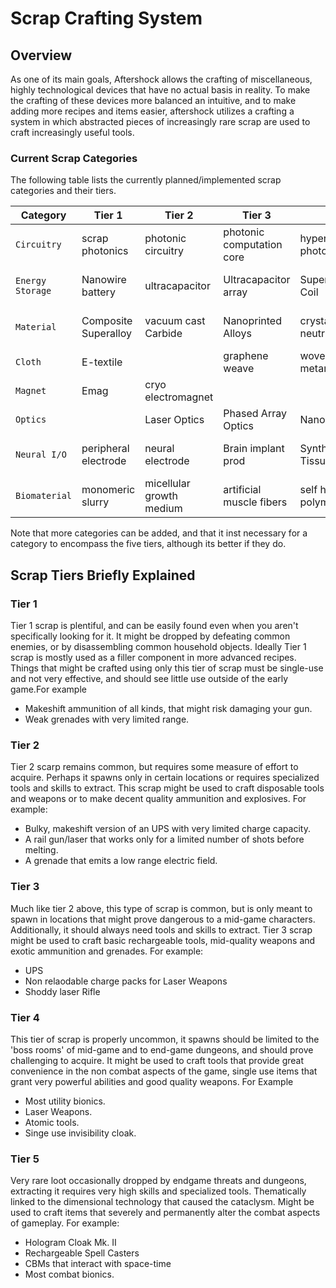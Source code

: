 # Scrap Crafting System

## Overview

As one of its main  goals, Aftershock allows the crafting of miscellaneous, highly technological devices that have no actual basis in reality.  To make the crafting of these devices more balanced an intuitive, and to make adding more recipes and items easier, aftershock utilizes a crafting a system in which abstracted pieces of increasingly rare scrap are used to craft increasingly useful tools.


### Current Scrap Categories

The following table lists the currently planned/implemented scrap categories and their tiers. 

|     Category      |     Tier 1           |    Tier 2                |     Tier 3                 |     Tier 4                |     Tier 5                           |
| ----------------- | -------------------- | ------------------------ | -------------------------- | ------------------------- | ------------------------------------ |
| `Circuitry`       | scrap photonics      | photonic circuitry       | photonic computation core  | hypergeometric photonics  | acausal logic permutator             |
| `Energy Storage`  | Nanowire battery     | ultracapacitor           | Ultracapacitor array       | Superconductive Coil      | zero-point energy extractor          |
| `Material`        | Composite Superalloy | vacuum cast Carbide      | Nanoprinted Alloys         | crystal forged neutrite   | phase-uneven matter                  |
| `Cloth`           | E-textile            |                          | graphene weave             | woven metamaterial        |                                      |
| `Magnet`          | Emag                 | cryo electromagnet       |                            |                           |                                      |
| `Optics  `        |                      | Laser Optics             | Phased Array Optics        | Nano-optics               |                                      |
| `Neural I/O`      | peripheral electrode | neural electrode         | Brain implant prod         | Synthetic Neural Tissue   | neurosynaptic interface matrix       |
| `Biomaterial`     | monomeric slurry     | micellular growth medium | artificial muscle fibers   | self healing polymers     | autologous totipotent tissue culture |

Note that more categories can be added, and that it inst necessary for a category to encompass the five tiers, although its better if they do.

## Scrap Tiers Briefly Explained

### Tier 1

Tier 1 scrap is plentiful, and can be easily found even when you aren't specifically looking for it.  It might be dropped by defeating common enemies, or by disassembling common household objects.  Ideally Tier 1 scrap is mostly used as a filler component in more advanced recipes. Things that might be crafted using only this tier of scrap must be single-use and not very effective, and should  see little use outside of the early game.For example

- Makeshift ammunition of all kinds, that might risk damaging your gun.
- Weak grenades with very limited range.
 
### Tier 2 

Tier 2 scarp remains common, but requires some measure of effort to acquire. Perhaps it spawns only in certain locations or requires specialized tools and skills to extract.  This scrap might be used to craft disposable tools and weapons or to make decent quality ammunition and explosives. For example:

- Bulky, makeshift version of an UPS with very limited charge capacity.
- A rail gun/laser that works only for a limited number of shots before melting.
- A grenade that emits a low range electric field.

### Tier 3

Much like tier 2 above, this type of scrap is common, but is only meant to spawn in locations that might prove dangerous to a mid-game characters.  Additionally, it should always need tools and skills to extract.  Tier 3 scrap might be used to craft  basic rechargeable tools, mid-quality weapons and exotic ammunition and grenades.  For example:

- UPS
- Non relaodable charge packs for Laser Weapons
- Shoddy laser Rifle

### Tier 4 

This tier of scrap is properly uncommon, it spawns should be limited to the 'boss rooms' of mid-game and to end-game dungeons, and should prove challenging to acquire.  It might be used to craft tools that provide great convenience in the non combat aspects of the game, single use items that grant very powerful abilities and good quality weapons. For Example

- Most utility bionics.
- Laser Weapons.
- Atomic tools.
- Singe use invisibility cloak.

### Tier 5

Very rare loot occasionally dropped by endgame threats and dungeons, extracting it requires very high skills and specialized tools. Thematically linked to the dimensional technology that caused the cataclysm. Might be used to craft items that severely and permanently alter the combat aspects of gameplay. For example:

- Hologram Cloak Mk. II
- Rechargeable Spell Casters
- CBMs that interact with space-time
- Most combat bionics.

